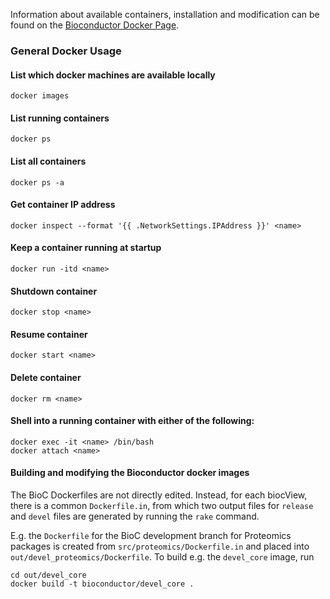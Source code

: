 Information about available containers, installation and modification can be found on the [Bioconductor Docker Page](http://bioconductor.org/help/docker/).

### General Docker Usage

#### List which docker machines are available locally
    docker images
#### List running containers
    docker ps
#### List all containers
    docker ps -a
#### Get container IP address
    docker inspect --format '{{ .NetworkSettings.IPAddress }}' <name>
#### Keep a container running at startup
    docker run -itd <name>
#### Shutdown container
    docker stop <name>
#### Resume container
    docker start <name>

#### Delete container
    docker rm <name>
#### Shell into a running container with either of the following:
    docker exec -it <name> /bin/bash
    docker attach <name>

#### Building and modifying the Bioconductor docker images

The BioC Dockerfiles are not directly edited. Instead, 
for each biocView, there is a common `Dockerfile.in`,
from which two output files for `release` and `devel` files are generated by running 
the `rake` command.

E.g. the `Dockerfile` for the BioC development branch for Proteomics packages 
is created from `src/proteomics/Dockerfile.in` and placed into 
`out/devel_proteomics/Dockerfile`. To build e.g. the `devel_core` image, run


````
cd out/devel_core
docker build -t bioconductor/devel_core . 
````

